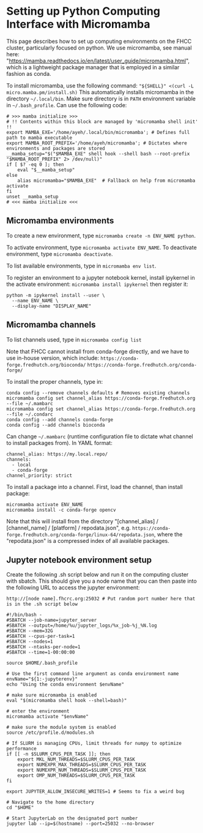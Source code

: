 # Setting up Python Computing Interface with Micromamba

This page describes how to set up computing environments on the FHCC cluster, particularly focused on python.
We use micromamba, see manual here: "https://mamba.readthedocs.io/en/latest/user_guide/micromamba.html", which is a lightweight package manager that is employed in a similar fashion as conda.

To install micromamba, use the following command: ```"${SHELL}" <(curl -L micro.mamba.pm/install.sh)```
This automatically installs micromamba in the directory ```~/.local/bin```.  Make sure directory is in ```PATH``` environment variable in ```~/.bash_profile```. Can use the following code:
```
# >>> mamba initialize >>>
# !! Contents within this block are managed by 'micromamba shell init' !!
export MAMBA_EXE='/home/ayeh/.local/bin/micromamba'; # Defines full path to mamba executable
export MAMBA_ROOT_PREFIX='/home/ayeh/micromamba'; # Dictates where environments and packages are stored
__mamba_setup="$("$MAMBA_EXE" shell hook --shell bash --root-prefix "$MAMBA_ROOT_PREFIX" 2> /dev/null)"
if [ $? -eq 0 ]; then
    eval "$__mamba_setup"
else
    alias micromamba="$MAMBA_EXE"  # Fallback on help from micromamba activate
fi
unset __mamba_setup
# <<< mamba initialize <<<
```

## Micromamba environments
To create a new environment, type ```micromamba create -n ENV_NAME python```.

To activate environment, type ```micromamba activate ENV_NAME```.
To deactivate environment, type ```micromamba deactivate```.

To list available environments, type in ```micromamba env list```.

To register an environment to a jupyter notebook kernel, install ipykernel in the activate environment: ```micromamba install ipykernel``` then register it:
```
python -m ipykernel install --user \
  --name ENV_NAME \
  --display-name "DISPLAY_NAME"
```

## Micromamba channels
To list channels used, type in ```micromamba config list```

Note that FHCC cannot install from conda-forge directly, and we have to use in-house version, which include:
```https://conda-forge.fredhutch.org/bioconda/```
```https://conda-forge.fredhutch.org/conda-forge/```

To install the proper channels, type in: 
```
conda config --remove channels defaults # Removes existing channels
micromamba config set channel_alias https://conda-forge.fredhutch.org --file ~/.mambarc
micromamba config set channel_alias https://conda-forge.fredhutch.org --file ~/.condarc
conda config --add channels conda-forge
conda config --add channels bioconda
```

Can change ```~/.mambarc``` (runtime configuration file to dictate what channel to install packages from). In YAML format:
```
channel_alias: https://my.local.repo/
channels:
  - local
  - conda-forge
channel_priority: strict
```

To install a package into a channel.  First, load the channel, than install package:
``` 
micromamba activate ENV_NAME
micromamba install -c conda-forge opencv
```
Note that this will install from the directory "[channel_alias] / [channel_name] / [platform] / repodata.json", e.g. 
```https://conda-forge.fredhutch.org/conda-forge/linux-64/repodata.json```, where the "repodata.json" is a compressed index of all available packages.


## Jupyter notebook environment setup

Create the following .sh script below and run it on the computing cluster with sbatch.  This should give you a node name that you can then paste into the following URL to access the jupyter environment:
```
http://[node name].fhcrc.org:25032 # Put random port number here that is in the .sh script below
```

```
#!/bin/bash -
#SBATCH --job-name=jupyter_server
#SBATCH --output=/home/%u/jupyter_logs/%x_job-%j_%N.log
#SBATCH --mem=32G
#SBATCH --cpus-per-task=1
#SBATCH --nodes=1
#SBATCH --ntasks-per-node=1
#SBATCH --time=1-00:00:00

source $HOME/.bash_profile

# Use the first command line argument as conda environment name
envName="${1:-jupyterenv}"
echo "Using the conda environment $envName"

# make sure micromamba is enabled
eval "$(micromamba shell hook --shell=bash)"

# enter the environment
micromamba activate "$envName"

# make sure the module system is enabled
source /etc/profile.d/modules.sh

# If SLURM is managing CPUs, limit threads for numpy to optimize performance
if [[ -n $SLURM_CPUS_PER_TASK ]]; then
    export MKL_NUM_THREADS=$SLURM_CPUS_PER_TASK
    export NUMEXPR_MAX_THREADS=$SLURM_CPUS_PER_TASK
    export NUMEXPR_NUM_THREADS=$SLURM_CPUS_PER_TASK
    export OMP_NUM_THREADS=$SLURM_CPUS_PER_TASK
fi

export JUPYTER_ALLOW_INSECURE_WRITES=1 # Seems to fix a weird bug

# Navigate to the home directory
cd "$HOME"

# Start JupyterLab on the designated port number
jupyter lab --ip=$(hostname) --port=25032 --no-browser

```





